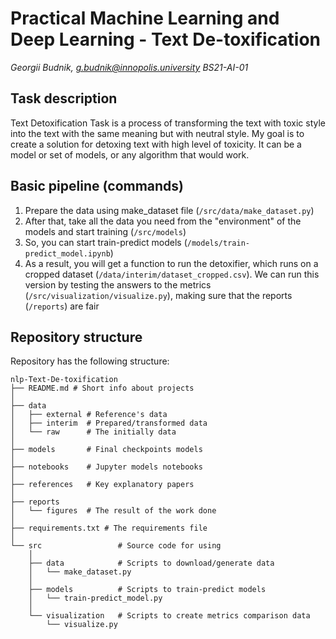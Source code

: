 # Practical Machine Learning and Deep Learning - Text De-toxification

_Georgii Budnik, g.budnik@innopolis.university
BS21-AI-01_

## Task description

Text Detoxification Task is a process of transforming the text with toxic style into the text with the same meaning but with neutral style. My goal is to 
create a solution for detoxing text with high level of toxicity. It can be a model or set of models, or any algorithm that would work. 

## Basic pipeline (commands)

1. Prepare the data using make_dataset file (```/src/data/make_dataset.py```)
2. After that, take all the data you need from the "environment" of the models and start training (```/src/models```)
3. So, you can start train-predict models (```/models/train-predict_model.ipynb```)
4. As a result, you will get a function to run the detoxifier, which runs on a cropped dataset (```/data/interim/dataset_cropped.csv```). We can run this version by testing the answers to the metrics (```/src/visualization/visualize.py```), making sure that the reports (```/reports```) are fair

## Repository structure

Repository has the following structure:

```
nlp-Text-De-toxification
├── README.md # Short info about projects
│
├── data 
│   ├── external # Reference's data
│   ├── interim  # Prepared/transformed data
│   └── raw      # The initially data
│
├── models       # Final checkpoints models
│
├── notebooks    # Jupyter models notebooks         
│ 
├── references   # Key explanatory papers
│
├── reports      
│   └── figures  # The result of the work done
│
├── requirements.txt # The requirements file
│                 
└── src                 # Source code for using
    │                 
    ├── data            # Scripts to download/generate data
    │   └── make_dataset.py
    │
    ├── models          # Scripts to train-predict models
    │   └── train-predict_model.py
    │   
    └── visualization   # Scripts to create metrics comparison data
        └── visualize.py
```
